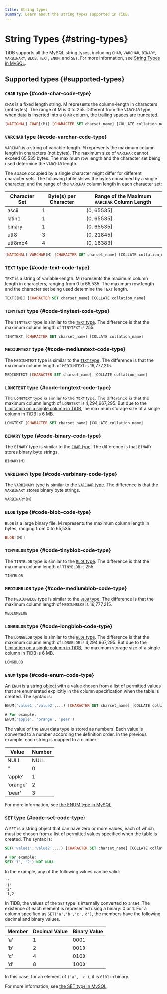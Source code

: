 ```yaml
---
title: String types
summary: Learn about the string types supported in TiDB.
---
```


# String Types {#string-types}

TiDB supports all the MySQL string types, including `CHAR`, `VARCHAR`, `BINARY`, `VARBINARY`, `BLOB`, `TEXT`, `ENUM`, and `SET`. For more information, see [String Types in MySQL](https://dev.mysql.com/doc/refman/5.7/en/string-types.html).

## Supported types {#supported-types}

### <code>CHAR</code> type {#code-char-code-type}

`CHAR` is a fixed length string. M represents the column-length in characters (not bytes). The range of M is 0 to 255. Different from the `VARCHAR` type, when data is inserted into a `CHAR` column, the trailing spaces are truncated.

```sql
[NATIONAL] CHAR[(M)] [CHARACTER SET charset_name] [COLLATE collation_name]
```

### <code>VARCHAR</code> type {#code-varchar-code-type}

`VARCHAR` is a string of variable-length. M represents the maximum column length in characters (not bytes). The maximum size of `VARCHAR` cannot exceed 65,535 bytes. The maximum row length and the character set being used determine the `VARCHAR` length.

The space occupied by a single character might differ for different character sets. The following table shows the bytes consumed by a single character, and the range of the `VARCHAR` column length in each character set:

| Character Set | Byte(s) per Character | Range of the Maximum `VARCHAR` Column Length |
| ------------- | --------------------- | -------------------------------------------- |
| ascii         | 1                     | (0, 65535]                                   |
| latin1        | 1                     | (0, 65535]                                   |
| binary        | 1                     | (0, 65535]                                   |
| utf8          | 3                     | (0, 21845]                                   |
| utf8mb4       | 4                     | (0, 16383]                                   |

```sql
[NATIONAL] VARCHAR(M) [CHARACTER SET charset_name] [COLLATE collation_name]
```

### <code>TEXT</code> type {#code-text-code-type}

`TEXT` is a string of variable-length. M represents the maximum column length in characters, ranging from 0 to 65,535. The maximum row length and the character set being used determine the `TEXT` length.

```sql
TEXT[(M)] [CHARACTER SET charset_name] [COLLATE collation_name]
```

### <code>TINYTEXT</code> type {#code-tinytext-code-type}

The `TINYTEXT` type is similar to the [`TEXT` type](#text-type). The difference is that the maximum column length of `TINYTEXT` is 255.

```sql
TINYTEXT [CHARACTER SET charset_name] [COLLATE collation_name]
```

### <code>MEDIUMTEXT</code> type {#code-mediumtext-code-type}

The `MEDIUMTEXT` type is similar to the [`TEXT` type](#text-type). The difference is that the maximum column length of `MEDIUMTEXT` is 16,777,215.

```sql
MEDIUMTEXT [CHARACTER SET charset_name] [COLLATE collation_name]
```

### <code>LONGTEXT</code> type {#code-longtext-code-type}

The `LONGTEXT` type is similar to the [`TEXT` type](#text-type). The difference is that the maximum column length of `LONGTEXT` is 4,294,967,295. But due to the [Limitation on a single column in TiDB](/tidb-limitations.md#limitation-on-a-single-column), the maximum storage size of a single column in TiDB is 6 MB.

```sql
LONGTEXT [CHARACTER SET charset_name] [COLLATE collation_name]
```

### <code>BINARY</code> type {#code-binary-code-type}

The `BINARY` type is similar to the [`CHAR` type](#char-type). The difference is that `BINARY` stores binary byte strings.

```sql
BINARY(M)
```

### <code>VARBINARY</code> type {#code-varbinary-code-type}

The `VARBINARY` type is similar to the [`VARCHAR` type](#varchar-type). The difference is that the `VARBINARY` stores binary byte strings.

```sql
VARBINARY(M)
```

### <code>BLOB</code> type {#code-blob-code-type}

`BLOB` is a large binary file. M represents the maximum column length in bytes, ranging from 0 to 65,535.

```sql
BLOB[(M)]
```

### <code>TINYBLOB</code> type {#code-tinyblob-code-type}

The `TINYBLOB` type is similar to the [`BLOB` type](#blob-type). The difference is that the maximum column length of `TINYBLOB` is 255.

```sql
TINYBLOB
```

### <code>MEDIUMBLOB</code> type {#code-mediumblob-code-type}

The `MEDIUMBLOB` type is similar to the [`BLOB` type](#blob-type). The difference is that the maximum column length of `MEDIUMBLOB` is 16,777,215.

```sql
MEDIUMBLOB
```

### <code>LONGBLOB</code> type {#code-longblob-code-type}

The `LONGBLOB` type is similar to the [`BLOB` type](#blob-type). The difference is that the maximum column length of `LONGBLOB` is 4,294,967,295. But due to the [Limitation on a single column in TiDB](/tidb-limitations.md#limitation-on-a-single-column), the maximum storage size of a single column in TiDB is 6 MB.

```sql
LONGBLOB
```

### <code>ENUM</code> type {#code-enum-code-type}

An `ENUM` is a string object with a value chosen from a list of permitted values that are enumerated explicitly in the column specification when the table is created. The syntax is:

```sql
ENUM('value1','value2',...) [CHARACTER SET charset_name] [COLLATE collation_name]

# For example:
ENUM('apple', 'orange', 'pear')
```

The value of the `ENUM` data type is stored as numbers. Each value is converted to a number according the definition order. In the previous example, each string is mapped to a number:

| Value    | Number |
| -------- | ------ |
| NULL     | NULL   |
| ''       | 0      |
| 'apple'  | 1      |
| 'orange' | 2      |
| 'pear'   | 3      |

For more information, see [the ENUM type in MySQL](https://dev.mysql.com/doc/refman/5.7/en/enum.html).

### <code>SET</code> type {#code-set-code-type}

A `SET` is a string object that can have zero or more values, each of which must be chosen from a list of permitted values specified when the table is created. The syntax is:

```sql
SET('value1','value2',...) [CHARACTER SET charset_name] [COLLATE collation_name]

# For example:
SET('1', '2') NOT NULL
```

In the example, any of the following values can be valid:

```
''
'1'
'2'
'1,2'
```

In TiDB, the values of the `SET` type is internally converted to `Int64`. The existence of each element is represented using a binary: 0 or 1. For a column specified as `SET('a','b','c','d')`, the members have the following decimal and binary values.

| Member | Decimal Value | Binary Value |
| ------ | ------------- | ------------ |
| 'a'    | 1             | 0001         |
| 'b'    | 2             | 0010         |
| 'c'    | 4             | 0100         |
| 'd'    | 8             | 1000         |

In this case, for an element of `('a', 'c')`, it is `0101` in binary.

For more information, see [the SET type in MySQL](https://dev.mysql.com/doc/refman/5.7/en/set.html).
